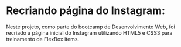 # Recriando página do Instagram:

Neste projeto, como parte do bootcamp de Desenvolvimento Web, foi recriado a página inicial do Instagram utilizando HTML5 e CSS3 para treinamento de FlexBox items.



